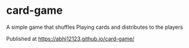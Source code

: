 # card-game

A simple game that shuffles Playing cards and distributes to the players

Published at
https://abhi12123.github.io/card-game/
